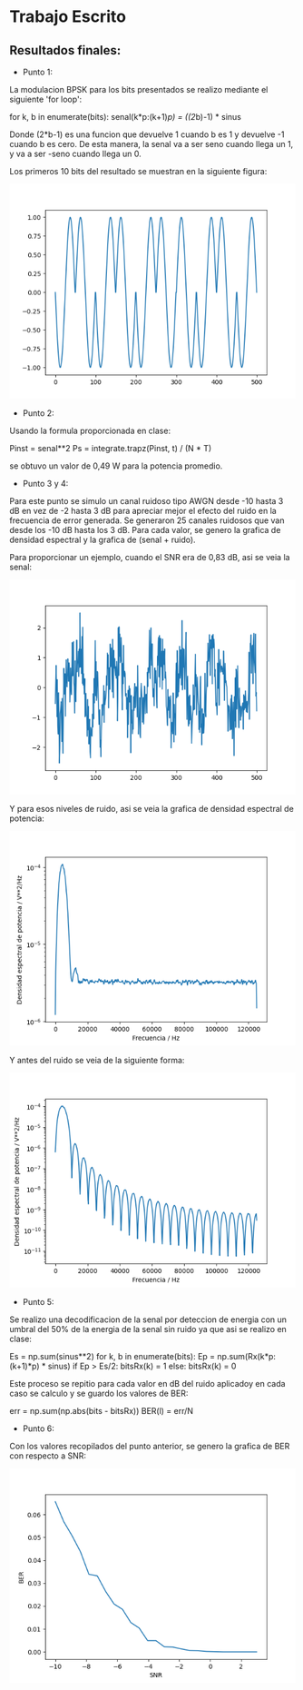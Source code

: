 # Trabajo Escrito

## Resultados finales:

* Punto 1:

La modulacion BPSK para los bits presentados se realizo mediante el siguiente 'for loop':

for k, b in enumerate(bits):
senal(k*p:(k+1)*p) = ((2*b)-1) * sinus

Donde (2*b-1) es una funcion que devuelve 1 cuando b es 1 y devuelve -1 cuando b es cero. De esta manera, la senal va a ser seno cuando llega un 1, y va a ser
-seno cuando llega un 0.

Los primeros 10 bits del resultado se muestran en la siguiente figura:

<img src="Tx.png">

* Punto 2:

Usando la formula proporcionada en clase:

Pinst = senal**2
Ps = integrate.trapz(Pinst, t) / (N * T)

se obtuvo un valor de 0,49 W para la potencia promedio.

* Punto 3 y 4:

Para este punto se simulo un canal ruidoso tipo AWGN desde -10 hasta 3 dB en vez de -2 hasta 3 dB para apreciar mejor el efecto del ruido en la frecuencia de error
generada. Se generaron 25 canales ruidosos que van desde los -10 dB hasta los 3 dB. Para cada valor, se genero la grafica de densidad espectral y la grafica de (senal + ruido).

Para proporcionar un ejemplo, cuando el SNR era de 0,83 dB, asi se veia la senal:

<img src="Rx.png">

Y para esos niveles de ruido, asi se veia la grafica de densidad espectral de potencia:

<img src="PSD_ruido.png">

Y antes del ruido se veia de la siguiente forma:

<img src="PSD.png">

* Punto 5:

Se realizo una decodificacion de la senal por deteccion de energia con un umbral del 50% de la energia de la senal sin ruido ya que asi se realizo en clase:

Es = np.sum(sinus**2)
for k, b in enumerate(bits):
Ep = np.sum(Rx(k*p:(k+1)*p) * sinus) 
if Ep > Es/2:
  bitsRx(k) = 1
else:
bitsRx(k) = 0

Este proceso se repitio para cada valor en dB del ruido aplicadoy en cada caso se calculo y se guardo los valores de BER:

err = np.sum(np.abs(bits - bitsRx))
BER(l) = err/N

* Punto 6:

Con los valores recopilados del punto anterior, se genero la grafica de BER con respecto a SNR:

<img src="BERvs.SNR.png">

